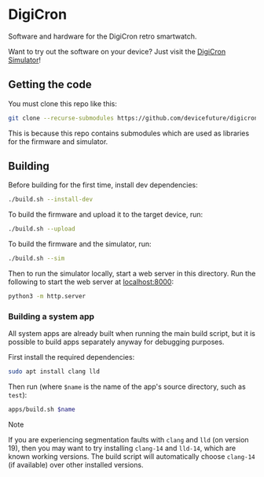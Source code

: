# DigiCron
Software and hardware for the DigiCron retro smartwatch.

Want to try out the software on your device? Just visit the [DigiCron Simulator](simulator)!

## Getting the code
You must clone this repo like this:

```bash
git clone --recurse-submodules https://github.com/devicefuture/digicron
```

This is because this repo contains submodules which are used as libraries for the firmware and simulator.

## Building
Before building for the first time, install dev dependencies:

```bash
./build.sh --install-dev
```

To build the firmware and upload it to the target device, run:

```bash
./build.sh --upload
```

To build the firmware and the simulator, run:

```bash
./build.sh --sim
```

Then to run the simulator locally, start a web server in this directory. Run the following to start the web server at [localhost:8000](http://localhost:8000):

```bash
python3 -m http.server
```

### Building a system app
All system apps are already built when running the main build script, but it is possible to build apps separately anyway for debugging purposes.

First install the required dependencies:

```bash
sudo apt install clang lld
```

Then run (where `$name` is the name of the app's source directory, such as `test`):

```bash
apps/build.sh $name
```

> [!NOTE]
> If you are experiencing segmentation faults with `clang` and `lld` (on version 19), then you may want to try installing `clang-14` and `lld-14`, which are known working versions. The build script will automatically choose `clang-14` (if available) over other installed versions.